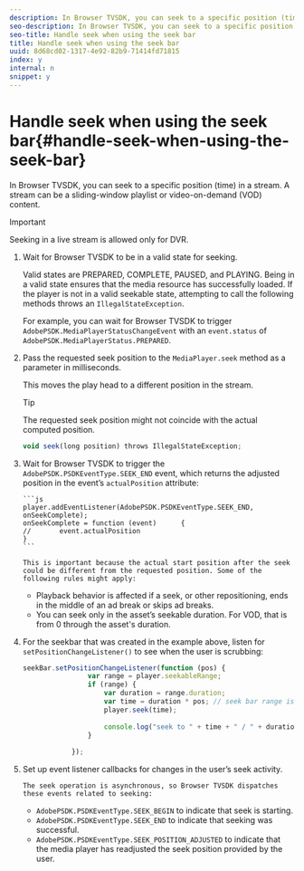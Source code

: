 ```yaml
---
description: In Browser TVSDK, you can seek to a specific position (time) in a stream. A stream can be a sliding-window playlist or video-on-demand (VOD) content.
seo-description: In Browser TVSDK, you can seek to a specific position (time) in a stream. A stream can be a sliding-window playlist or video-on-demand (VOD) content.
seo-title: Handle seek when using the seek bar
title: Handle seek when using the seek bar
uuid: 8d68cd02-1317-4e92-82b9-71414fd71815
index: y
internal: n
snippet: y
---
```


# Handle seek when using the seek bar{#handle-seek-when-using-the-seek-bar}

In Browser TVSDK, you can seek to a specific position (time) in a stream. A stream can be a sliding-window playlist or video-on-demand (VOD) content.

>[!IMPORTANT]
>
>Seeking in a live stream is allowed only for DVR.

1. Wait for Browser TVSDK to be in a valid state for seeking.

   Valid states are PREPARED, COMPLETE, PAUSED, and PLAYING. Being in a valid state ensures that the media resource has successfully loaded. If the player is not in a valid seekable state, attempting to call the following methods throws an `IllegalStateException`.

   For example, you can wait for Browser TVSDK to trigger  `AdobePSDK.MediaPlayerStatusChangeEvent`  with an `event.status` of `AdobePSDK.MediaPlayerStatus.PREPARED`. 

1. Pass the requested seek position to the `MediaPlayer.seek` method as a parameter in milliseconds.

   This moves the play head to a different position in the stream.

   >[!TIP]
   >
   >The requested seek position might not coincide with the actual computed position.

   ```js
   void seek(long position) throws IllegalStateException;
   ```

1. Wait for Browser TVSDK to trigger the  `AdobePSDK.PSDKEventType.SEEK_END`  event, which returns the adjusted position in the event’s `actualPosition` attribute:

       ```js    
       player.addEventListener(AdobePSDK.PSDKEventType.SEEK_END, onSeekComplete); 
       onSeekComplete = function (event)      { 
       //       event.actualPosition 
       }  
       ```    
    
       This is important because the actual start position after the seek could be different from the requested position. Some of the following rules might apply:

    * Playback behavior is affected if a seek, or other repositioning, ends in the middle of an ad break or skips ad breaks. 
    * You can seek only in the asset’s seekable duration. For VOD, that is from 0 through the asset's duration.

1. For the seekbar that was created in the example above, listen for `setPositionChangeListener()` to see when the user is scrubbing:

   ```js
   seekBar.setPositionChangeListener(function (pos) { 
                   var range = player.seekableRange; 
                   if (range) { 
                       var duration = range.duration; 
                       var time = duration * pos; // seek bar range is [0,1] 
                       player.seek(time); 
    
                       console.log("seek to " + time + " / " + duration); 
                   } 
    
               }); 
   
   ```

1. Set up event listener callbacks for changes in the user’s seek activity.

       The seek operation is asynchronous, so Browser TVSDK dispatches these events related to seeking:

    * `AdobePSDK.PSDKEventType.SEEK_BEGIN` to indicate that seek is starting. 
    * `AdobePSDK.PSDKEventType.SEEK_END` to indicate that seeking was successful. 
    * `AdobePSDK.PSDKEventType.SEEK_POSITION_ADJUSTED` to indicate that the media player has readjusted the seek position provided by the user.

